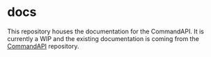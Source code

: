 # docs

This repository houses the documentation for the CommandAPI.
It is currently a WIP and the existing documentation is coming from the [CommandAPI](https://github.com/CommandAPI/CommandAPI) repository.